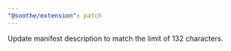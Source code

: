 ```yaml
---
"@soothe/extension": patch
---
```


Update manifest description to match the limit of 132 characters.
